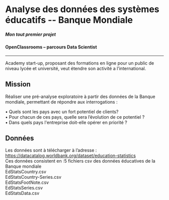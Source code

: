 #  Analyse des données des systèmes éducatifs -- Banque Mondiale
##### Mon tout premier projet

#### OpenClassrooms – parcours Data Scientist 
-----
Academy start-up, proposant des formations en ligne pour un public de niveau lycée et université, veut étendre son activité a l’international.

## Mission  
Réaliser une pré-analyse exploratoire à partir des données de la Banque mondiale, permettant de répondre aux interrogations :  
 
•	Quels sont les pays avec un fort potentiel de clients?  
•	Pour chacun de ces pays, quelle sera l’évolution de ce potentiel ?  
•	Dans quels pays l'entreprise doit-elle opérer en priorité ?  

## Données
Les données sont à télécharger à  l’adresse : https://datacatalog.worldbank.org/dataset/education-statistics  
Ces données consistent en :5 fichiers csv des données éducatives de la Banque mondiale  
EdStatsCountry.csv  
EdStatsCountry-Series.csv  
EdStatsFootNote.csv  
EdStatsSeries.csv  
EdStatsData.csv  
